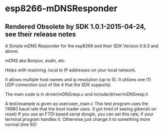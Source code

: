# esp8266-mDNSResponder

## Rendered Obsolete by SDK 1.0.1-2015-04-24, see their release notes

A Simple mDNS Responder for the esp8266 and their SDK Version 0.9.3 and above.

mDNS aka Bonjour, avahi, etc.

Helps with resolving <hostname>.local to IP addresses on your local network.

It allows multiple host names and ip resolution (up to 5).  It utilizes one (1) UDP
connection (out of the 4 that the SDK supports)

The main code is in driver/mDNSresp.c and include/driver/mDNSresp.h

A test/example is given as user/user_main.c
This test program uses the 74880 baud rate that the boot loader uses.  (I got tired of seeing giberish on reset)  If you use an FTDI based serial dongle, you can set this rate, if your terminal program handles it.  Otherwise just change it to something more normal (line 92)

 